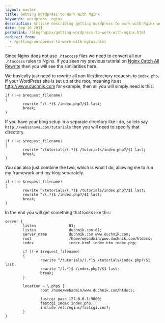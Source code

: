 ```yaml
---
layout: master
title: Getting Wordpress to Work With Nginx
keywords: wordpress, nginx
description: Article describing getting Wordpress to work with Nginx web server.
date: Sep 16 2011
permalink: /blog/nginx/getting-wordpress-to-work-with-nginx.html
redirect_from:
  - /getting-wordpress-to-work-with-nginx.html
---
```


Since Nginx does not use `.htaccess` files we need to convert all our `.htaccess` rules to Nginx.  If you seen my previous tutorial on [Nginx Catch All Rewrite](/nginx-catch-all-rewrite) then you will see the similarities here.  

We basically just need to rewrite all non file/directory requests to `index.php`.  If your WordPress site is set up at the root, meaning its at http://www.duchnik.com for example, then all you will simply need is this:

~~~
if (!-e $request_filename)
{
        rewrite ^/(.*)$ /index.php?/$1 last;
        break;
}
~~~

If you have your blog setup in a separate directory like i do, so lets say `http://websanova.com/tutorials` then you will need to specify that directory.

~~~
if (!-e $request_filename)
{
        rewrite ^/tutorials/(.*)$ /tutorials/index.php?/$1 last;
        break;
}
~~~

You can also just combine the two, which is what I do, allowing me to run my framework and my blog separately.

~~~
if (!-e $request_filename)
{
        rewrite ^/tutorials/(.*)$ /tutorials/index.php?/$1 last;
        rewrite ^/(.*)$ /index.php?/$1 last;
        break;
}
~~~

In the end you will get something that looks like this:

~~~
server {
        listen               81;
        listen               duchnik.com:81;
        server_name          duchnik.com www.duchnik.com;
        root                 /home/webadmin/www.duchnik.com/htdocs;
        index                index.html index.htm index.php;

        if (!-e $request_filename)
        {
                rewrite ^/tutorials/(.*)$ /tutorials/index.php?/$1 last;
                rewrite ^/(.*)$ /index.php?/$1 last;
                break;
        }

        location ~ \.php$ {
                root /home/webadmin/www.duchnik.com/htdocs;

                fastcgi_pass 127.0.0.1:9000;
                fastcgi_index index.php;
                include /etc/nginx/fastcgi.conf;
        }
}
~~~